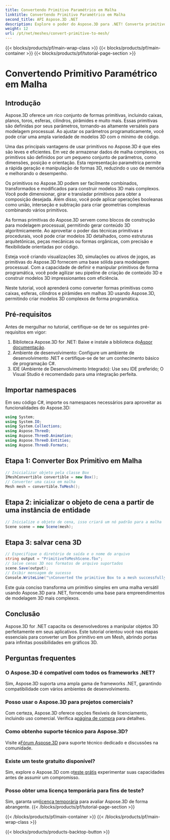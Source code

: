 ```yaml
---
title: Convertendo Primitivo Paramétrico em Malha
linktitle: Convertendo Primitivo Paramétrico em Malha
second_title: API Aspose.3D .NET
description: Explore o poder do Aspose.3D para .NET! Converta primitivos paramétricos em Mesh versátil sem esforço. Eleve seu jogo gráfico 3D hoje.
weight: 12
url: /pt/net/meshes/convert-primitive-to-mesh/
---
```


{{< blocks/products/pf/main-wrap-class >}}
{{< blocks/products/pf/main-container >}}
{{< blocks/products/pf/tutorial-page-section >}}

# Convertendo Primitivo Paramétrico em Malha

## Introdução

Aspose.3D oferece um rico conjunto de formas primitivas, incluindo caixas, planos, toros, esferas, cilindros, pirâmides e muito mais. Essas primitivas são definidas por seus parâmetros, tornando-as altamente versáteis para modelagem processual. Ao ajustar os parâmetros programaticamente, você pode criar uma ampla variedade de modelos 3D com o mínimo de código.

Uma das principais vantagens de usar primitivos no Aspose.3D é que eles são leves e eficientes. Em vez de armazenar dados de malha complexos, os primitivos são definidos por um pequeno conjunto de parâmetros, como dimensões, posição e orientação. Esta representação paramétrica permite a rápida geração e manipulação de formas 3D, reduzindo o uso de memória e melhorando o desempenho.

Os primitivos no Aspose.3D podem ser facilmente combinados, transformados e modificados para construir modelos 3D mais complexos. Você pode dimensionar, girar e transladar primitivos para obter a composição desejada. Além disso, você pode aplicar operações booleanas como união, interseção e subtração para criar geometrias complexas combinando vários primitivos.

As formas primitivas do Aspose.3D servem como blocos de construção para modelagem processual, permitindo gerar conteúdo 3D algoritmicamente. Ao aproveitar o poder das técnicas primitivas e procedurais, você pode criar modelos 3D detalhados, como estruturas arquitetônicas, peças mecânicas ou formas orgânicas, com precisão e flexibilidade orientadas por código.

Esteja você criando visualizações 3D, simulações ou ativos de jogos, as primitivas do Aspose.3D fornecem uma base sólida para modelagem processual. Com a capacidade de definir e manipular primitivos de forma programática, você pode agilizar seu pipeline de criação de conteúdo 3D e construir modelos 3D impressionantes com eficiência.

Neste tutorial, você aprenderá como converter formas primitivas como caixas, esferas, cilindros e pirâmides em malhas 3D usando Aspose.3D, permitindo criar modelos 3D complexos de forma programática.


## Pré-requisitos
Antes de mergulhar no tutorial, certifique-se de ter os seguintes pré-requisitos em vigor:
1.  Biblioteca Aspose.3D for .NET: Baixe e instale a biblioteca do[Aspor documentação](https://reference.aspose.com/3d/net/).
2. Ambiente de desenvolvimento: Configure um ambiente de desenvolvimento .NET e certifique-se de ter um conhecimento básico de programação C#.
3. IDE (Ambiente de Desenvolvimento Integrado): Use seu IDE preferido; O Visual Studio é recomendado para uma integração perfeita.
## Importar namespaces
Em seu código C#, importe os namespaces necessários para aproveitar as funcionalidades do Aspose.3D:
```csharp
using System;
using System.IO;
using System.Collections;
using Aspose.ThreeD;
using Aspose.ThreeD.Animation;
using Aspose.ThreeD.Entities;
using Aspose.ThreeD.Formats;
```
## Etapa 1: Converter Box Primitivo em Malha
```csharp
// Inicializar objeto pela classe Box
IMeshConvertible convertible = new Box();
// Converter uma caixa em malha
Mesh mesh = convertible.ToMesh();
```
## Etapa 2: inicializar o objeto de cena a partir de uma instância de entidade
```csharp
// Inicialize o objeto de cena, isso criará um nó padrão para a malha
Scene scene = new Scene(mesh);
```
## Etapa 3: salvar cena 3D
```csharp
// Especifique o diretório de saída e o nome do arquivo
string output = "PrimitiveToMeshScene.fbx";
// Salve cenas 3D nos formatos de arquivo suportados
scene.Save(output);
// Exibir mensagem de sucesso
Console.WriteLine("\nConverted the primitive Box to a mesh successfully.\nFile saved at " + output);
```
Este guia conciso transforma um primitivo simples em uma malha versátil usando Aspose.3D para .NET, fornecendo uma base para empreendimentos de modelagem 3D mais complexos.
## Conclusão
Aspose.3D for .NET capacita os desenvolvedores a manipular objetos 3D perfeitamente em seus aplicativos. Este tutorial orientou você nas etapas essenciais para converter um Box primitivo em um Mesh, abrindo portas para infinitas possibilidades em gráficos 3D.
## Perguntas frequentes
### O Aspose.3D é compatível com todos os frameworks .NET?
Sim, Aspose.3D suporta uma ampla gama de frameworks .NET, garantindo compatibilidade com vários ambientes de desenvolvimento.
### Posso usar o Aspose.3D para projetos comerciais?
 Com certeza, Aspose.3D oferece opções flexíveis de licenciamento, incluindo uso comercial. Verifica a[página de compra](https://purchase.aspose.com/buy) para detalhes.
### Como obtenho suporte técnico para Aspose.3D?
 Visite a[Fórum Aspose.3D](https://forum.aspose.com/c/3d/18) para suporte técnico dedicado e discussões na comunidade.
### Existe um teste gratuito disponível?
 Sim, explore o Aspose.3D com o[teste grátis](https://releases.aspose.com/) experimentar suas capacidades antes de assumir um compromisso.
### Posso obter uma licença temporária para fins de teste?
 Sim, garanta um[licença temporária](https://purchase.aspose.com/temporary-license/) para avaliar Aspose.3D de forma abrangente.
{{< /blocks/products/pf/tutorial-page-section >}}

{{< /blocks/products/pf/main-container >}}
{{< /blocks/products/pf/main-wrap-class >}}

{{< blocks/products/products-backtop-button >}}
